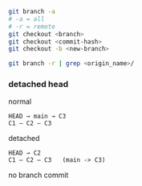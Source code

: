 ```bash
git branch -a
# -a = all
# -r = remote
git checkout <branch>
git checkout <commit-hash>
git checkout -b <new-branch>

git branch -r | grep <origin_name>/ 

```

### detached head
normal
```
HEAD → main → C3
C1 — C2 — C3
```
detached
```
HEAD → C2
C1 — C2 — C3   (main -> C3) 
```
no branch commit